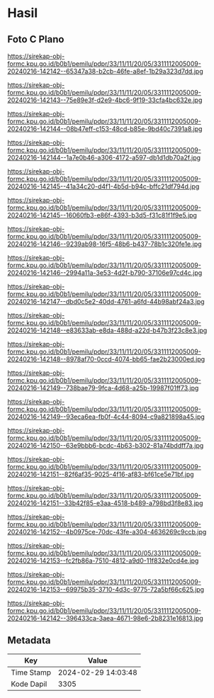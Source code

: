 # Hasil

## Foto C Plano

https://sirekap-obj-formc.kpu.go.id/b0b1/pemilu/pdpr/33/11/11/20/05/3311112005009-20240216-142142--65347a38-b2cb-46fe-a8ef-1b29a323d7dd.jpg

https://sirekap-obj-formc.kpu.go.id/b0b1/pemilu/pdpr/33/11/11/20/05/3311112005009-20240216-142143--75e89e3f-d2e9-4bc6-9f19-33cfa4bc632e.jpg

https://sirekap-obj-formc.kpu.go.id/b0b1/pemilu/pdpr/33/11/11/20/05/3311112005009-20240216-142144--08b47eff-c153-48cd-b85e-9bd40c7391a8.jpg

https://sirekap-obj-formc.kpu.go.id/b0b1/pemilu/pdpr/33/11/11/20/05/3311112005009-20240216-142144--1a7e0b46-a306-4172-a597-db1d1db70a2f.jpg

https://sirekap-obj-formc.kpu.go.id/b0b1/pemilu/pdpr/33/11/11/20/05/3311112005009-20240216-142145--41a34c20-d4f1-4b5d-b94c-bffc21df794d.jpg

https://sirekap-obj-formc.kpu.go.id/b0b1/pemilu/pdpr/33/11/11/20/05/3311112005009-20240216-142145--16060fb3-e86f-4393-b3d5-f31c81f1f9e5.jpg

https://sirekap-obj-formc.kpu.go.id/b0b1/pemilu/pdpr/33/11/11/20/05/3311112005009-20240216-142146--9239ab98-16f5-48b6-b437-78b1c320fe1e.jpg

https://sirekap-obj-formc.kpu.go.id/b0b1/pemilu/pdpr/33/11/11/20/05/3311112005009-20240216-142146--2994a11a-3e53-4d2f-b790-37106e97cd4c.jpg

https://sirekap-obj-formc.kpu.go.id/b0b1/pemilu/pdpr/33/11/11/20/05/3311112005009-20240216-142147--dbd0c5e2-40dd-4761-a6fd-44b98abf24a3.jpg

https://sirekap-obj-formc.kpu.go.id/b0b1/pemilu/pdpr/33/11/11/20/05/3311112005009-20240216-142148--e83633ab-e8da-488d-a22d-b47b3f23c8e3.jpg

https://sirekap-obj-formc.kpu.go.id/b0b1/pemilu/pdpr/33/11/11/20/05/3311112005009-20240216-142148--8978af70-0ccd-4074-bb65-fae2b23000ed.jpg

https://sirekap-obj-formc.kpu.go.id/b0b1/pemilu/pdpr/33/11/11/20/05/3311112005009-20240216-142149--738bae79-9fca-4d68-a25b-19987f01ff73.jpg

https://sirekap-obj-formc.kpu.go.id/b0b1/pemilu/pdpr/33/11/11/20/05/3311112005009-20240216-142149--93eca6ea-fb0f-4c44-8094-c9a821898a45.jpg

https://sirekap-obj-formc.kpu.go.id/b0b1/pemilu/pdpr/33/11/11/20/05/3311112005009-20240216-142150--63e9bbb6-bcdc-4b63-b302-81a74bddff7a.jpg

https://sirekap-obj-formc.kpu.go.id/b0b1/pemilu/pdpr/33/11/11/20/05/3311112005009-20240216-142151--82f6af35-9025-4f16-af83-bf61ce5e71bf.jpg

https://sirekap-obj-formc.kpu.go.id/b0b1/pemilu/pdpr/33/11/11/20/05/3311112005009-20240216-142151--33b42f85-e3aa-4518-b489-a798bd3f8e83.jpg

https://sirekap-obj-formc.kpu.go.id/b0b1/pemilu/pdpr/33/11/11/20/05/3311112005009-20240216-142152--4b0975ce-70dc-43fe-a304-4636269c9ccb.jpg

https://sirekap-obj-formc.kpu.go.id/b0b1/pemilu/pdpr/33/11/11/20/05/3311112005009-20240216-142153--fc2fb86a-7510-4812-a9d0-11f832e0cd4e.jpg

https://sirekap-obj-formc.kpu.go.id/b0b1/pemilu/pdpr/33/11/11/20/05/3311112005009-20240216-142153--69975b35-3710-4d3c-9775-72a5bf66c625.jpg

https://sirekap-obj-formc.kpu.go.id/b0b1/pemilu/pdpr/33/11/11/20/05/3311112005009-20240216-142142--396433ca-3aea-4671-98e6-2b8231e16813.jpg


## Metadata

| Key        | Value               |
| ---------- | ------------------- |
| Time Stamp | 2024-02-29 14:03:48 |
| Kode Dapil | 3305                |



